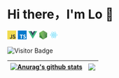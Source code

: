# Hi there，I'm Lo 👋

<code><img height="20" src="https://raw.githubusercontent.com/github/explore/80688e429a7d4ef2fca1e82350fe8e3517d3494d/topics/javascript/javascript.png"></code>
<code><img height="20" src="https://raw.githubusercontent.com/github/explore/80688e429a7d4ef2fca1e82350fe8e3517d3494d/topics/typescript/typescript.png"></code>
<code><img height="20" src="https://raw.githubusercontent.com/github/explore/80688e429a7d4ef2fca1e82350fe8e3517d3494d/topics/vue/vue.png"></code>
<code><img height="20" src="https://raw.githubusercontent.com/github/explore/80688e429a7d4ef2fca1e82350fe8e3517d3494d/topics/nodejs/nodejs.png"></code>
<code><img height="20" src="https://raw.githubusercontent.com/github/explore/80688e429a7d4ef2fca1e82350fe8e3517d3494d/topics/react/react.png"></code>

![Visitor Badge](https://visitor-badge.laobi.icu/badge?page_id=LoTwT.LoTwT)

| <a href="https://github.com/LoTwT/github-readme-stats"><img align="center" src="https://github-readme-stats.vercel.app/api?username=LoTwT&show_icons=true&include_all_commits=true&hide_border=true" alt="Anurag's github stats" /></a> | <a href="https://github.com/LoTwT/github-readme-stats"><img align="center" src="https://github-readme-stats.vercel.app/api/top-langs/?username=LoTwT&layout=compact&hide_border=true" /></a> |
| ------------- | ------------- |
